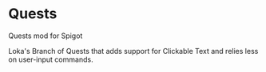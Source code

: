# Quests
Quests mod for Spigot

Loka's Branch of Quests that adds support for Clickable Text and relies less on user-input commands.
